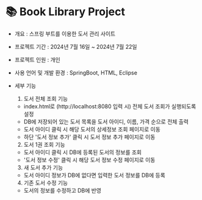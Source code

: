 # 📚 Book Library Project
- 개요 : 스프링 부트를 이용한 도서 관리 사이트
- 프로젝트 기간 : 2024년 7월 16일 ~ 2024년 7월 22일
- 프로젝트 인원 : 개인
- 사용 언어 및 개발 환경 : SpringBoot, HTML, Eclipse
- 세부 기능
    1. 도서 전체 조회 기능
 

    - index.html로 (http://localhost:8080 입력 시) 전체 도서 조회가 실행되도록 설정
    - DB에 저장되어 있는 도서 목록을 도서 아이디, 이름, 가격 순으로 전체 출력
    - 도서 아이디 클릭 시 해당 도서의 상세정보 조회 페이지로 이동
    - 하단 '도서 정보 추가' 클릭 시 도서 정보 추가 페이지로 이동


   
    2. 도서 1권 조회 기능
 
  
    - 도서 아이디 클릭 시 DB에 등록된 도서의 정보를 조회
    - '도서 정보 수정' 클릭 시 해당 도서 정보 수정 페이지로 이동


 
    3. 새 도서 추가 기능
 
  
    - 도서 아이디 정보가 DB에 없다면 입력한 도서 정보를 DB에 등록

  
    4. 기존 도서 수정 기능
 
  
    - 도서의 정보를 수정하고 DB에 반영

